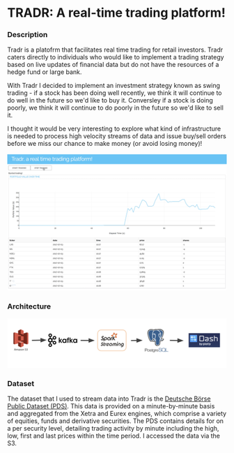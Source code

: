# TRADR: A real-time trading platform! 

### Description

Tradr is a platofrm that facilitates real time trading for retail investors. Tradr caters directly to individuals who would like to implement a trading strategy based on live updates of financial data but do not have the resources of a hedge fund or large bank. 

With Tradr I decided to implement an investment strategy known as swing trading - if a stock has been doing well recently, we think it will continue to do well in the future so we'd like to buy it. Conversley if a stock is doing poorly, we think it will continue to do poorly in the future so we'd like to sell it. 

I thought it would be very interesting to explore what kind of infrastructure is needed to process high velocity streams of data and issue buy/sell orders before we miss our chance to make money (or avoid losing money)!

![alt_text](https://github.com/rkhebel/Insight-DE-2018C-Project/blob/master/images/screenshot.png)

### Architecture

![alt text](https://github.com/rkhebel/Insight-DE-2018C-Project/blob/master/images/pipeline.png)

### Dataset

The dataset that I used to stream data into Tradr is the [Deutsche Börse Public Dataset (PDS)](https://github.com/Deutsche-Boerse/dbg-pds). This data is provided on a minute-by-minute basis and aggregated from the Xetra and Eurex engines, which comprise a variety of equities, funds and derivative securities. The PDS contains details for on a per security level, detailing trading activity by minute including the high, low, first and last prices within the time period. I accessed the data via the S3.

